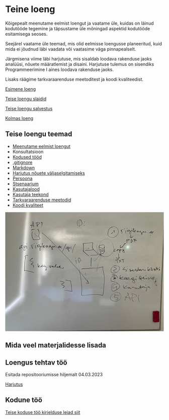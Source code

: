 # Teine loeng

Kõigepealt meenutame eelmist loengut ja vaatame üle, kuidas on läinud kodutööde tegemine ja täpsustame üle mõningad aspektid kodutööde esitamisega seoses.

Seejärel vaatame üle teemad, mis olid eelmisse loengusse planeeritud, kuid mida ei jõudnud läbi vaadata või vaatasime väga pinnapealselt.

Järgmisena viime läbi harjutuse, mis sisaldab loodava rakenduse jaoks analüüsi, nõuete määratlemist ja disaini. Harjutuse tulemus on sisendiks Programmeerimine I aines loodava rakenduse jaoks.

Lisaks räägime tarkvaraarenduse meetoditest ja koodi kvaliteedist.

[Esimene loeng](../loeng_01/README.md)

[Teise loengu slaidid](files/slaidid_02.pdf)

[Teise loengu salvestus]()

[Kolmas loeng](../loeng_03/README.md)

## Teise loengu teemad

- [Meenutame eelmist loengut](../loeng_01/README.md)
- Konsultatsioon
- [Kodused tööd](../../docs/kodusedtood/kodune_01_tagasiside.md)
- [.gitignore](../../concepts/gitignore/README.md)
- [Markdown](../../concepts/markdown/README.md)
- [Harjutus nõuete väljaselgitamiseks](files/harjutus.md)
- [Persoona](../../concepts/persoona/README.md)
- [Stsenaarium](../../concepts/stsenaarium/README.md)
- [Kasutajalood](../../concepts/kasutajalugu/README.md)
- [Kasutaja teekond](../../concepts/kasutajateekond/README.md)
- [Tarkvaraarenduse meetodid](../../concepts/arendusmeetodid/README.md)
- [Koodi kvaliteet](../../concepts/koodikvaliteet/README.md)

![Teine loeng](files/teine_loeng.jpg)

## Mida veel materjalidesse lisada

## Loengus tehtav töö

Esitada repositooriumisse hiljemalt 04.03.2023

[Harjutus](files/harjutus.md)

## Kodune töö

[Teise koduse töö kirjelduse leiad siit](../../docs/kodusedtood/kodune_02.md)